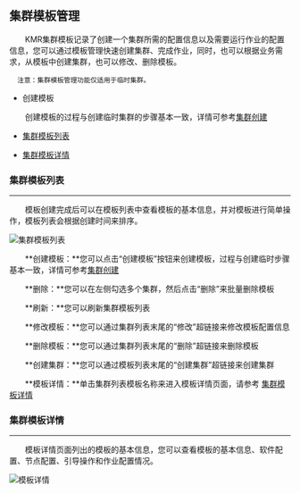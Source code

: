## 集群模板管理

　　KMR集群模板记录了创建一个集群所需的配置信息以及需要运行作业的配置信息，您可以通过模板管理快速创建集群、完成作业，同时，也可以根据业务需求，从模板中创建集群，也可以修改、删除模板。
  
      注意：集群模板管理功能仅适用于临时集群。

* 创建模板
  
　　创建模板的过程与创建临时集群的步骤基本一致，详情可参考[集群创建](chuang_jian_ji_qun_kuai_su_xuan_xiang.md)

* [集群模板列表](#ji_qun_mu_ban_lie_biao)

* [集群模板详情](#ji_qun_mu_ban_xiang_qing)

<h3 name="ji_qun_mu_ban_lie_biao" id="ji_qun_mu_ban_lie_biao">集群模板列表</h3>


---


　　模板创建完成后可以在模板列表中查看模板的基本信息，并对模板进行简单操作，模板列表会根据创建时间来排序。
  
  ![集群模板列表](http://kmr-bj.ks3-cn-beijing.ksyun.com/doc_pic/jqmb1.png)   
  
　　**创建模板：**您可以点击“创建模板”按钮来创建模板，过程与创建临时步骤基本一致，详情可参考[集群创建](chuang_jian_ji_qun_kuai_su_xuan_xiang.md)

　　**删除：**您可以在左侧勾选多个集群，然后点击“删除”来批量删除模板
  
　　**刷新：**您可以刷新集群模板列表
  
　　**修改模板：**您可以通过集群列表末尾的“修改”超链接来修改模板配置信息
  
　　**删除模板：**您可以通过集群列表末尾的“删除”超链接来删除模板
  
　　**创建集群：**您可以通过模板列表末尾的“创建集群”超链接来创建集群
  
　　**模板详情：**单击集群列表模板名称来进入模板详情页面，请参考 [集群模板详情](#ji_qun_mu_ban_xiang_qing)
  
<h3 name="ji_qun_mu_ban_xiang_qing" id="ji_qun_mu_ban_xiang_qing">集群模板详情</h3>


---  

　　模板详情页面列出的模板的基本信息，您可以查看模板的基本信息、软件配置、节点配置、引导操作和作业配置情况。
  
  ![模板详情](http://kmr-bj.ks3-cn-beijing.ksyun.com/doc_pic/jqmb2.png)
  
  


 